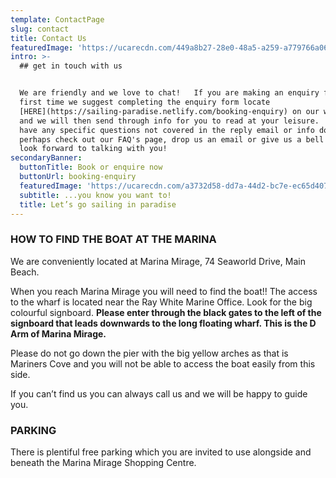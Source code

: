 ```yaml
---
template: ContactPage
slug: contact
title: Contact Us
featuredImage: 'https://ucarecdn.com/449a8b27-28e0-48a5-a259-a779766a068a/'
intro: >-
  ## get in touch with us


  We are friendly and we love to chat!   If you are making an enquiry for the
  first time we suggest completing the enquiry form locate
  [HERE](https://sailing-paradise.netlify.com/booking-enquiry) on our website
  and we will then send through info for you to read at your leisure.   If you
  have any specific questions not covered in the reply email or info document,
  perhaps check out our FAQ's page, drop us an email or give us a bell!   We
  look forward to talking with you!
secondaryBanner:
  buttonTitle: Book or enquire now
  buttonUrl: booking-enquiry
  featuredImage: 'https://ucarecdn.com/a3732d58-dd7a-44d2-bc7e-ec65d4073729/'
  subtitle: ...you know you want to!
  title: Let’s go sailing in paradise
---
```

### HOW TO FIND THE BOAT AT THE MARINA

We are conveniently located at Marina Mirage, 74 Seaworld Drive, Main Beach.  

When you reach Marina Mirage you will need to find the boat!!    The access to the wharf is located near the Ray White Marine Office.  Look for the big colourful signboard. **Please enter through the black gates to the left of the signboard that leads downwards to the long floating wharf. This is the D Arm of Marina Mirage.**

Please do not go down the pier with the big yellow arches as that is Mariners Cove and you will not be able to access the boat easily from this side.

If you can’t find us you can always call us and we will be happy to guide you.

### PARKING

There is plentiful free parking which you are invited to use alongside and beneath the Marina Mirage Shopping Centre.

